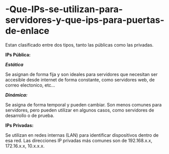 # -Que-IPs-se-utilizan-para-servidores-y-que-ips-para-puertas-de-enlace

Estan clasificado entre dos tipos, tanto las públicas como las privadas.

**IPs Pública:**

***Estática***

Se asignan de forma fija y son ideales para servidores que necesitan ser accesible desde internet de forma constante, como servidores web, de correo electonico, etc...

***Dinámica:***

Se asigna de forma temporal y pueden cambiar. Son menos comunes para servidores, pero pueden utilizar en algunos casos, como servidores de desarrollo o de prueba.

**IPs Privadas:**

Se utilizan en redes internas (LAN) para identificar dispositivos dentro de esa red. Las direcciones IP privadas más comunes son de 192.168.x.x, 172.16.x.x, 10.x.x.x.